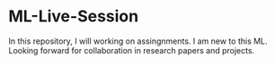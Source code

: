 # ML-Live-Session
In this repository, I will working on assingnments. I am new to this ML. Looking forward for collaboration in research papers and projects. 

